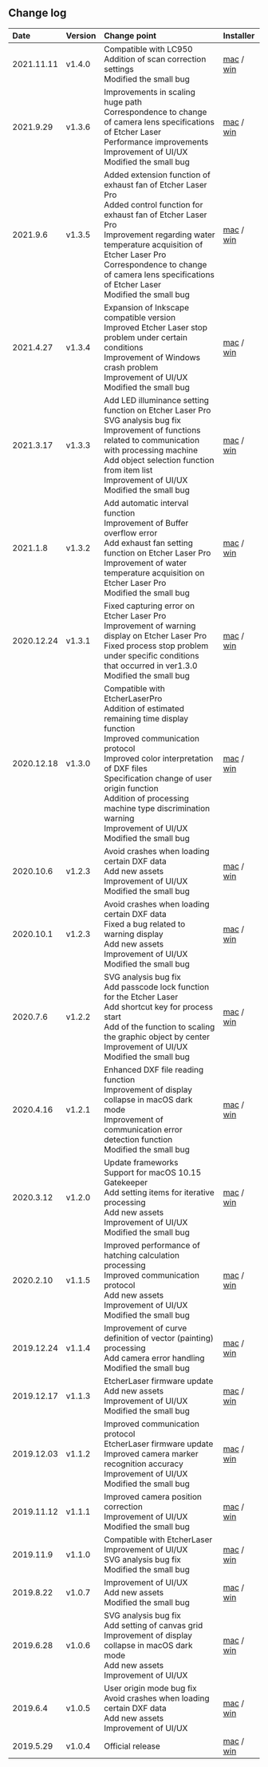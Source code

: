 ## Change log

<table>
<thead>
<tr>
<th align="left">Date</th>
<th align="left">Version</th>
<th align="left">Change point</th>
<th align="left">Installer</th>
</tr>
</thead>
<tbody>

<tr>
<td align="left">2021.11.11</td>
<td align="left">v1.4.0</td>
<td align="left">Compatible with LC950<br/>Addition of scan correction settings<br/>Modified the small bug</td>
<td align="left">
<a href="https://download.smartdiys.com/smartdiyscreator/offline_installer/v1.4.0/SmartDIYsCreator_offline_installer_mac-v1.4.0.dmg">mac</a>
/
<a href="https://download.smartdiys.com/smartdiyscreator/offline_installer/v1.4.0/SmartDIYsCreator_offline_installer_win-v1.4.0.exe">win</td>
</tr>

<tr>
<td align="left">2021.9.29</td>
<td align="left">v1.3.6</td>
<td align="left">Improvements in scaling huge path<br/>Correspondence to change of camera lens specifications of Etcher Laser<br/>Performance improvements<br/>Improvement of UI/UX<br/>Modified the small bug</td>
<td align="left">
<a href="https://download.smartdiys.com/smartdiyscreator/offline_installer/v1.3.6/SmartDIYsCreator_offline_installer_mac-v1.3.6.dmg">mac</a>
/
<a href="https://download.smartdiys.com/smartdiyscreator/offline_installer/v1.3.6/SmartDIYsCreator_offline_installer_win-v1.3.6.exe">win</td>
</tr>

<tr>
<td align="left">2021.9.6</td>
<td align="left">v1.3.5</td>
<td align="left">Added extension function of exhaust fan of Etcher Laser Pro<br/>Added control function for exhaust fan of Etcher Laser Pro<br/>Improvement regarding water temperature acquisition of Etcher Laser Pro<br/>Correspondence to change of camera lens specifications of Etcher Laser<br/>Modified the small bug</td>
<td align="left">
<a href="https://download.smartdiys.com/smartdiyscreator/offline_installer/v1.3.5/SmartDIYsCreator_offline_installer_mac-v1.3.5.dmg">mac</a>
/
<a href="https://download.smartdiys.com/smartdiyscreator/offline_installer/v1.3.5/SmartDIYsCreator_offline_installer_win-v1.3.5.exe">win</td>
</tr>

<tr>
<td align="left">2021.4.27</td>
<td align="left">v1.3.4</td>
<td align="left">Expansion of Inkscape compatible version<br/>Improved Etcher Laser stop problem under certain conditions<br/>Improvement of Windows crash problem<br/>Improvement of UI/UX<br/>Modified the small bug</td>
<td align="left">
<a href="https://download.smartdiys.com/smartdiyscreator/offline_installer/v1.3.4/SmartDIYsCreator_offline_installer_mac-v1.3.4.dmg">mac</a>
/
<a href="https://download.smartdiys.com/smartdiyscreator/offline_installer/v1.3.4/SmartDIYsCreator_offline_installer_win-v1.3.4.exe">win</td>
</tr>

<tr>
<td align="left">2021.3.17</td>
<td align="left">v1.3.3</td>
<td align="left">Add LED illuminance setting function on Etcher Laser Pro<br>SVG analysis bug fix<br>Improvement of functions related to communication with processing machine<br>Add object selection function from item list<br>Improvement of UI/UX<br>Modified the small bug</td>
<td align="left">
<a href="https://download.smartdiys.com/smartdiyscreator/offline_installer/v1.3.3/SmartDIYsCreator_offline_installer_mac-v1.3.3.dmg">mac</a>
/
<a href="https://download.smartdiys.com/smartdiyscreator/offline_installer/v1.3.3/SmartDIYsCreator_offline_installer_win-v1.3.3.exe">win</td>
</tr>

<tr>
<td align="left">2021.1.8</td>
<td align="left">v1.3.2</td>
<td align="left">Add automatic interval function<br/>Improvement of Buffer overflow error<br/>Add exhaust fan setting function on Etcher Laser Pro<br/>Improvement of water temperature acquisition on Etcher Laser Pro<br/>Modified the small bug</td>
<td align="left">
<a href="https://download.smartdiys.com/smartdiyscreator/offline_installer/v1.3.2/SmartDIYsCreator_offline_installer_mac-v1.3.2.dmg">mac</a>
/
<a href="https://download.smartdiys.com/smartdiyscreator/offline_installer/v1.3.2/SmartDIYsCreator_offline_installer_win-v1.3.2.exe">win</td>
</tr>

<tr>
<td align="left">2020.12.24</td>
<td align="left">v1.3.1</td>
<td align="left">Fixed capturing error on Etcher Laser Pro<br/>Improvement of warning display on Etcher Laser Pro<br/>Fixed process stop problem under specific conditions that occurred in ver1.3.0<br/>Modified the small bug</td>
<td align="left">
<a href="https://download.smartdiys.com/smartdiyscreator/offline_installer/v1.3.1/SmartDIYsCreator_offline_installer_mac-v1.3.1.dmg">mac</a>
/
<a href="https://download.smartdiys.com/smartdiyscreator/offline_installer/v1.3.1/SmartDIYsCreator_offline_installer_win-v1.3.1.exe">win</td>
</tr>

<tr>
<td align="left">2020.12.18</td>
<td align="left">v1.3.0</td>
<td align="left">Compatible with EtcherLaserPro<br/>Addition of estimated remaining time display function<br/>Improved communication protocol<br/>Improved color interpretation of DXF files<br/>Specification change of user origin function<br/>Addition of processing machine type discrimination warning<br/>Improvement of UI/UX<br/>Modified the small bug</td>
<td align="left">
<a href="https://download.smartdiys.com/smartdiyscreator/offline_installer/v1.3.0/SmartDIYsCreator_offline_installer_mac-v1.3.0.dmg">mac</a>
/
<a href="https://download.smartdiys.com/smartdiyscreator/offline_installer/v1.3.0/SmartDIYsCreator_offline_installer_win-v1.3.0.exe">win</td>
</tr>

<tr>
<td align="left">2020.10.6</td>
<td align="left">v1.2.3</td>
<td align="left">Avoid crashes when loading certain DXF data<br>Add new assets<br>Improvement of UI/UX<br>Modified the small bug</td>
<td align="left">
<a href="https://download.smartdiys.com/smartdiyscreator/offline_installer/v1.2.4/SmartDIYsCreator_offline_installer_mac-v1.2.4.dmg">mac</a>
/
<a href="https://download.smartdiys.com/smartdiyscreator/offline_installer/v1.2.4/SmartDIYsCreator_offline_installer_win-v1.2.4.exe">win</td>
</tr>

<tr>
<td align="left">2020.10.1</td>
<td align="left">v1.2.3</td>
<td align="left">Avoid crashes when loading certain DXF data<br>Fixed a bug related to warning display<br>Add new assets<br>Improvement of UI/UX<br>Modified the small bug</td>
<td align="left">
<a href="https://download.smartdiys.com/smartdiyscreator/offline_installer/v1.2.3/SmartDIYsCreator_offline_installer_mac-v1.2.3.dmg">mac</a>
/
<a href="https://download.smartdiys.com/smartdiyscreator/offline_installer/v1.2.3/SmartDIYsCreator_offline_installer_win-v1.2.3.exe">win</td>
</tr>

<tr>
<td align="left">2020.7.6</td>
<td align="left">v1.2.2</td>
<td align="left">SVG analysis bug fix<br>Add passcode lock function for the Etcher Laser<br>Add shortcut key for process start<br>Add of the function to scaling the graphic object by center<br>Improvement of UI/UX<br>Modified the small bug</td>
<td align="left">
<a href="https://download.smartdiys.com/smartdiyscreator/offline_installer/v1.2.2/SmartDIYsCreator_offline_installer_mac-v1.2.2.dmg">mac</a>
/
<a href="https://download.smartdiys.com/smartdiyscreator/offline_installer/v1.2.2/SmartDIYsCreator_offline_installer_win-v1.2.2.exe">win</td>
</tr>

<tr>
<td align="left">2020.4.16</td>
<td align="left">v1.2.1</td>
<td align="left">Enhanced DXF file reading function<br>Improvement of display collapse in macOS dark mode<br>Improvement of communication error detection function<br>Modified the small bug</td>
<td align="left">
<a href="https://download.smartdiys.com/smartdiyscreator/offline_installer/v1.2.1/SmartDIYsCreator_offline_installer_mac-v1.2.1.dmg">mac</a>
/
<a href="https://download.smartdiys.com/smartdiyscreator/offline_installer/v1.2.1/SmartDIYsCreator_offline_installer_win-v1.2.1.exe">win</td>
</tr>

<tr>
<td align="left">2020.3.12</td>
<td align="left">v1.2.0</td>
<td align="left">Update frameworks<br>Support for macOS 10.15 Gatekeeper<br>Add setting items for iterative processing<br>Add new assets<br>Improvement of UI/UX<br>Modified the small bug</td>
<td align="left">
<a href="https://download.smartdiys.com/smartdiyscreator/offline_installer/v1.2.0/SmartDIYsCreator_offline_installer_mac-v1.2.0.dmg">mac</a>
/
<a href="https://download.smartdiys.com/smartdiyscreator/offline_installer/v1.2.0/SmartDIYsCreator_offline_installer_win-v1.2.0.exe">win</td>
</tr>

<tr>
<td align="left">2020.2.10</td>
<td align="left">v1.1.5</td>
<td align="left">Improved performance of hatching calculation processing<br>Improved communication protocol<br>Add new assets<br>Improvement of UI/UX<br>Modified the small bug</td>
<td align="left">
<a href="https://download.smartdiys.com/smartdiyscreator/offline_installer/v1.1.5/SmartDIYsCreator_offline_installer_mac-v1.1.5.dmg">mac</a>
/
<a href="https://download.smartdiys.com/smartdiyscreator/offline_installer/v1.1.5/SmartDIYsCreator_offline_installer_win-v1.1.5.exe">win</td>
</tr>

<tr>
<td align="left">2019.12.24</td>
<td align="left">v1.1.4</td>
<td align="left">Improvement of curve definition of vector (painting) processing<br>Add camera error handling<br>Modified the small bug</td>
<td align="left">
<a href="https://download.smartdiys.com/smartdiyscreator/offline_installer/v1.1.4/SmartDIYsCreator_offline_installer_mac-v1.1.4.dmg">mac</a>
/
<a href="https://download.smartdiys.com/smartdiyscreator/offline_installer/v1.1.4/SmartDIYsCreator_offline_installer_win-v1.1.4.exe">win</td>
</tr>

<tr>
<td align="left">2019.12.17</td>
<td align="left">v1.1.3</td>
<td align="left">EtcherLaser firmware update<br>Add new assets<br>Improvement of UI/UX<br>Modified the small bug</td>
<td align="left">
<a href="https://download.smartdiys.com/smartdiyscreator/offline_installer/v1.1.3/SmartDIYsCreator_offline_installer_mac-v1.1.3.dmg">mac</a>
/
<a href="https://download.smartdiys.com/smartdiyscreator/offline_installer/v1.1.3/SmartDIYsCreator_offline_installer_win-v1.1.3.exe">win</td>
</tr>

<tr>
<td align="left">2019.12.03</td>
<td align="left">v1.1.2</td>
<td align="left">Improved communication protocol<br>EtcherLaser firmware update<br>Improved camera marker recognition accuracy<br>Improvement of UI/UX<br>Modified the small bug</td>
<td align="left">
<a href="https://download.smartdiys.com/smartdiyscreator/offline_installer/v1.1.2/SmartDIYsCreator_offline_installer_mac-v1.1.2.dmg">mac</a>
/
<a href="https://download.smartdiys.com/smartdiyscreator/offline_installer/v1.1.2/SmartDIYsCreator_offline_installer_win-v1.1.2.exe">win</td>
</tr>

<tr>
<td align="left">2019.11.12</td>
<td align="left">v1.1.1</td>
<td align="left">Improved camera position correction<br>Improvement of UI/UX<br>Modified the small bug</td>
<td align="left">
<a href="https://download.smartdiys.com/smartdiyscreator/offline_installer/v1.1.1/SmartDIYsCreator_offline_installer_mac-v1.1.1.dmg">mac</a>
/
<a href="https://download.smartdiys.com/smartdiyscreator/offline_installer/v1.1.1/SmartDIYsCreator_offline_installer_win-v1.1.1.exe">win</td>
</tr>

<tr>
<td align="left">2019.11.9</td>
<td align="left">v1.1.0</td>
<td align="left">Compatible with EtcherLaser<br>Improvement of UI/UX<br>SVG analysis bug fix<br>Modified the small bug</td>
<td align="left">
<a href="https://download.smartdiys.com/smartdiyscreator/offline_installer/v1.1.0/SmartDIYsCreator_offline_installer_mac-v1.1.0.dmg">mac</a>
/
<a href="https://download.smartdiys.com/smartdiyscreator/offline_installer/v1.1.0/SmartDIYsCreator_offline_installer_win-v1.1.0.exe">win</td>
</tr>

<tr>
<td align="left">2019.8.22</td>
<td align="left">v1.0.7</td>
<td align="left">Improvement of UI/UX<br>Add new assets<br>Modified the small bug</td>
<td align="left">
<a href="https://download.smartdiys.com/smartdiyscreator/offline_installer/v1.0.7/SmartDIYsCreator_offline_installer_mac-v1.0.7.dmg">mac</a>
/
<a href="https://download.smartdiys.com/smartdiyscreator/offline_installer/v1.0.7/SmartDIYsCreator_offline_installer_win-v1.0.7.exe">win</td>
</tr>

<tr>
<td align="left">2019.6.28</td>
<td align="left">v1.0.6</td>
<td align="left">SVG analysis bug fix<br>Add setting of canvas grid<br>Improvement of display collapse in macOS dark mode<br>Add new assets<br>Improvement of UI/UX</td>
<td align="left">
<a href="https://download.smartdiys.com/smartdiyscreator/offline_installer/v1.0.6/SmartDIYsCreator_offline_installer_mac-v1.0.6.dmg">mac</a>
/
<a href="https://download.smartdiys.com/smartdiyscreator/offline_installer/v1.0.6/SmartDIYsCreator_offline_installer_win-v1.0.6.exe">win</td>
</tr>

<tr>
<td align="left">2019.6.4</td>
<td align="left">v1.0.5</td>
<td align="left">User origin mode bug fix<br>Avoid crashes when loading certain DXF data<br>Add new assets<br>Improvement of UI/UX</td>
<td align="left">
<a href="https://download.smartdiys.com/smartdiyscreator/offline_installer/v1.0.5/SmartDIYsCreator_offline_installer_mac-v1.0.5.dmg">mac</a>
/
<a href="https://download.smartdiys.com/smartdiyscreator/offline_installer/v1.0.5/SmartDIYsCreator_offline_installer_win-v1.0.5.exe">win</td>
</tr>

<tr>
<td align="left">2019.5.29</td>
<td align="left">v1.0.4</td>
<td align="left">Official release</td>
<td align="left">
<a href="https://download.smartdiys.com/smartdiyscreator/offline_installer/v1.0.4/SmartDIYsCreator_offline_installer_mac-v1.0.4.dmg">mac</a>
/
<a href="https://download.smartdiys.com/smartdiyscreator/offline_installer/v1.0.4/SmartDIYsCreator_offline_installer_win-v1.0.4.exe">win</td>
</tr>

</tbody></table>
